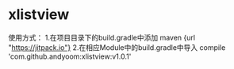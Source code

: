 # xlistview
使用方式：
1.在项目目录下的build.gradle中添加
    maven {url "https://jitpack.io"}
2.在相应Module中的build.gradle中导入
    compile 'com.github.andyoom:xlistview:v1.0.1'
